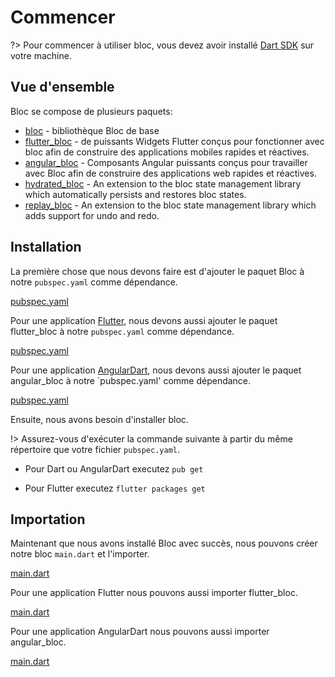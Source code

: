 # Commencer

?> Pour commencer à utiliser bloc, vous devez avoir installé [Dart SDK](https://dart.dev/get-dart) sur votre machine.

## Vue d'ensemble

Bloc se compose de plusieurs paquets:

- [bloc](https://pub.dev/packages/true_bloc) - bibliothèque Bloc de base
- [flutter_bloc](https://pub.dev/packages/flutter_true_bloc) - de puissants Widgets Flutter conçus pour fonctionner avec bloc afin de construire des applications mobiles rapides et réactives.
- [angular_bloc](https://pub.dev/packages/angular_true_bloc) - Composants Angular puissants conçus pour travailler avec Bloc afin de construire des applications web rapides et réactives.
- [hydrated_bloc](https://pub.dev/packages/hydrated_true_bloc) - An extension to the bloc state management library which automatically persists and restores bloc states.
- [replay_bloc](https://pub.dev/packages/replay_true_bloc) - An extension to the bloc state management library which adds support for undo and redo.

## Installation

La première chose que nous devons faire est d'ajouter le paquet Bloc à notre `pubspec.yaml` comme dépendance.

[pubspec.yaml](../_snippets/getting_started/bloc_pubspec.yaml.md ':include')

Pour une application [Flutter](https://flutter.dev/), nous devons aussi ajouter le paquet flutter_bloc à notre `pubspec.yaml` comme dépendance.

[pubspec.yaml](../_snippets/getting_started/flutter_bloc_pubspec.yaml.md ':include')

Pour une application [AngularDart](https://angulardart.dev/), nous devons aussi ajouter le paquet angular_bloc à notre `pubspec.yaml' comme dépendance.

[pubspec.yaml](../_snippets/getting_started/angular_bloc_pubspec.yaml.md ':include')

Ensuite, nous avons besoin d'installer bloc.

!> Assurez-vous d'exécuter la commande suivante à partir du même répertoire que votre fichier `pubspec.yaml`.

- Pour Dart ou AngularDart executez `pub get`

- Pour Flutter executez `flutter packages get`

## Importation

Maintenant que nous avons installé Bloc avec succès, nous pouvons créer notre bloc `main.dart` et l'importer.

[main.dart](../_snippets/getting_started/bloc_main.dart.md ':include')

Pour une application Flutter nous pouvons aussi importer flutter_bloc.

[main.dart](../_snippets/getting_started/flutter_bloc_main.dart.md ':include')

Pour une application AngularDart nous pouvons aussi importer angular_bloc.

[main.dart](../_snippets/getting_started/angular_bloc_main.dart.md ':include')
